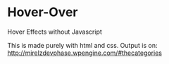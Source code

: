 # Hover-Over
Hover Effects without Javascript

This is made purely with html and css. Output is on: http://mirelzdevphase.wpengine.com/#thecategories


